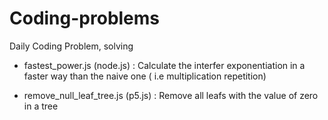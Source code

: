 # Coding-problems
Daily Coding Problem, solving

- fastest_power.js (node.js) :
    Calculate the interfer exponentiation in a faster way than the naive one ( i.e multiplication repetition)

- remove_null_leaf_tree.js (p5.js) :
    Remove all leafs with the value of zero in a tree
